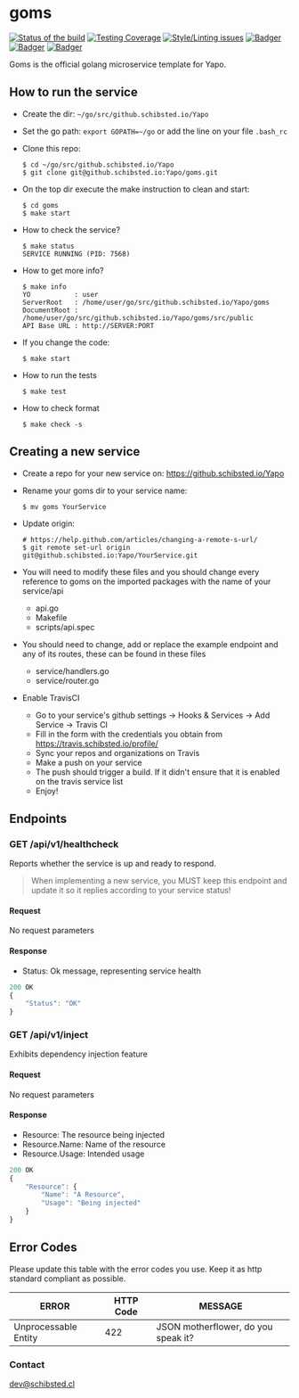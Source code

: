 # goms

<!-- Badger start badges -->
[![Status of the build](https://badger.spt-engprod-pro.schibsted.io/badge/travis/Yapo/goms)](https://travis.schibsted.io/Yapo/goms) [![Testing Coverage](https://badger.spt-engprod-pro.schibsted.io/badge/coverage/Yapo/goms)](https://reports.spt-engprod-pro.schibsted.io/#/Yapo/goms?branch=master&type=push&daterange&daterange) [![Style/Linting issues](https://badger.spt-engprod-pro.schibsted.io/badge/issues/Yapo/goms)](https://reports.spt-engprod-pro.schibsted.io/#/Yapo/goms?branch=master&type=push&daterange&daterange) [![Badger](https://badger.spt-engprod-pro.schibsted.io/badge/flaky_tests/Yapo/goms)](https://databulous.spt-engprod-pro.schibsted.io/test/flaky/Yapo/goms) [![Badger](https://badger.spt-engprod-pro.schibsted.io/badge/quality_index/Yapo/goms)](https://databulous.spt-engprod-pro.schibsted.io/quality/repo/Yapo/goms) [![Badger](https://badger.spt-engprod-pro.schibsted.io/badge/engprod/Yapo/goms)](https://github.schibsted.io/spt-engprod/badger)
<!-- Badger end badges -->

Goms is the official golang microservice template for Yapo.

## How to run the service

* Create the dir: `~/go/src/github.schibsted.io/Yapo`

* Set the go path: `export GOPATH=~/go` or add the line on your file `.bash_rc`

* Clone this repo:

  ```
  $ cd ~/go/src/github.schibsted.io/Yapo
  $ git clone git@github.schibsted.io:Yapo/goms.git
  ```

* On the top dir execute the make instruction to clean and start:

  ```
  $ cd goms
  $ make start
  ```

* How to check the service?

  ```
  $ make status
  SERVICE RUNNING (PID: 7568)
  ```

* How to get more info?

  ```
  $ make info
  YO           : user
  ServerRoot   : /home/user/go/src/github.schibsted.io/Yapo/goms
  DocumentRoot : /home/user/go/src/github.schibsted.io/Yapo/goms/src/public
  API Base URL : http://SERVER:PORT
  ```

* If you change the code:

  ```
  $ make start
  ```

* How to run the tests

  ```
  $ make test
  ```

* How to check format

  ```
  $ make check -s
  ```

## Creating a new service

* Create a repo for your new service on: https://github.schibsted.io/Yapo
* Rename your goms dir to your service name:
  ```
  $ mv goms YourService
  ```
* Update origin: 
  ```
  # https://help.github.com/articles/changing-a-remote-s-url/
  $ git remote set-url origin git@github.schibsted.io:Yapo/YourService.git
  ```

* You will need to modify these files and you should change every reference to goms on the imported packages with the name of your service/api
  - api.go
  - Makefile
  - scripts/api.spec

* You should need to change, add or replace the example endpoint and any of its routes, these can be found in these files
  - service/handlers.go
  - service/router.go

* Enable TravisCI
  - Go to your service's github settings -> Hooks & Services -> Add Service -> Travis CI
  - Fill in the form with the credentials you obtain from https://travis.schibsted.io/profile/
  - Sync your repos and organizations on Travis
  - Make a push on your service
  - The push should trigger a build. If it didn't ensure that it is enabled on the travis service list
  - Enjoy!

## Endpoints
### GET  /api/v1/healthcheck
Reports whether the service is up and ready to respond.

> When implementing a new service, you MUST keep this endpoint
and update it so it replies according to your service status!

#### Request
No request parameters

#### Response
* Status: Ok message, representing service health

```javascript
200 OK
{
	"Status": "OK"
}
```

### GET  /api/v1/inject
Exhibits dependency injection feature

#### Request
No request parameters

#### Response
* Resource: The resource being injected
* Resource.Name: Name of the resource
* Resource.Usage: Intended usage

```javascript
200 OK
{
	"Resource": {
		"Name": "A Resource",
		"Usage": "Being injected"
	}
}
```
## Error Codes
Please update this table with the error codes you use.
Keep it as http standard compliant as possible.

|      **ERROR**         |     **HTTP Code**    	|      **MESSAGE**
|----------------------- | --------------------- | ---------------------
|Unprocessable Entity    |         422           |  JSON motherflower, do you speak it?

### Contact
dev@schibsted.cl
